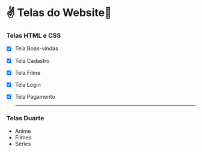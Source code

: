 # :v: ​Telas ​d​o​ ​W​ebsite:vulcan_salute:
### Telas HTML e CSS ###

- [x] Tela Boas-vindas

- [x] Tela Cadastro

- [x] Tela Filme

- [x] Tela Login

- [x] Tela Pagamento

  -------------------------------------------------

### Telas Duarte ###

- Anime
- Filmes
- Séries

  